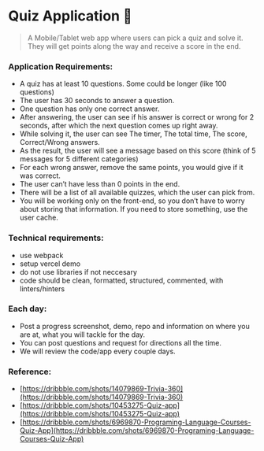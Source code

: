 # Quiz Application 🚀

> A Mobile/Tablet web app where users can pick a quiz and solve it. They will get points along the way and receive a score in the end.

### Application Requirements:
* A quiz has at least 10 questions. Some could be longer (like 100 questions)
* The user has 30 seconds to answer a question.
* One question has only one correct answer.
* After answering, the user can see if his answer is correct or wrong for 2 seconds, after which the next question comes up right away.
* While solving it, the user can see The timer, The total time, The score, Correct/Wrong answers.
* As the result, the user will see a message based on this score (think of 5 messages for 5 different categories)
* For each wrong answer, remove the same points, you would give if it was correct.
* The user can’t have less than 0 points in the end.
* There will be a list of all available quizzes, which the user can pick from.
* You will be working only on the front-end, so you don’t have to worry about storing that information. If you need to store something, use the user cache.

### Technical requirements:
* use webpack
* setup vercel demo
* do not use libraries if not neccesary
* code should be clean, formatted, structured, commented, with linters/hinters

### Each day:
* Post a progress screenshot, demo, repo and information on where you are at, what you will tackle for the day. 
* You can post questions and request for directions all the time.
* We will review the code/app every couple days.

### Reference:
* [https://dribbble.com/shots/14079869-Trivia-360](https://dribbble.com/shots/14079869-Trivia-360)
* [https://dribbble.com/shots/10453275-Quiz-app](https://dribbble.com/shots/10453275-Quiz-app)
* [https://dribbble.com/shots/6969870-Programing-Language-Courses-Quiz-App](https://dribbble.com/shots/6969870-Programing-Language-Courses-Quiz-App)